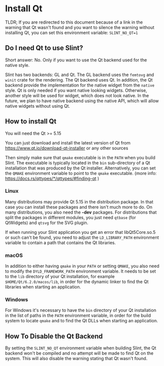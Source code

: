 # Install Qt

TLDR; If you are redirected to this document because of a link in the warning that Qt wasn't found and
you want to silence the warning without installing Qt, you can set this environment variable: `SLINT_NO_QT=1`

## Do I need Qt to use Slint?

Short answer: No. Only if you want to use the Qt backend used for the native style.

Slint has two backends: GL and Qt. The GL backend uses the `femtovg` and `winit` crate for the rendering.
The Qt backend uses Qt. In addition, the Qt backend provide the implementation for the native widget
from the `native` style.
Qt is only needed if you want native looking widgets. Otherwise, another style will be used for widget, which does not
look native.
In the future, we plan to have native backend using the native API, which will allow native widgets without using Qt.

## How to install Qt

You will need the Qt >= 5.15

You can just download and install the latest version of Qt from https://www.qt.io/download-qt-installer or any other sources

Then simply make sure that `qmake` executable is in the `PATH` when you build Slint. The executable is
typically located in the `bin` sub-directory of a Qt installation that was produced by the Qt installer.
Alternatively, you can set the `QMAKE` environment variable to point to the `qmake` executable.
(more info: <https://docs.rs/qttypes/*/qttypes/#finding-qt> )

### Linux

Many distributions may provide Qt 5.15 in the distribution package. In that case you can install these packages
and there isn't much more to do. On many distributions, you also need the **-dev** packages. For distributions that
split the packages in different modules, you just need `qtbase` (for QtWidgets) and `qtsvg` for the SVG plugin.

If when running your Slint application you get an error that libQt5Core.so.5 or such can't be found, you need to
adjust the `LD_LIBRARY_PATH` environment variable to contain a path that contains the Qt libraries.

### macOS

In addition to either having `qmake` in your `PATH` or setting `QMAKE`, you also need to modify the `DYLD_FRAMEWORK_PATH`
environment variable. It needs to be set to the `lib` directory of your Qt installation, for example `$HOME/Qt/6.2.0/macos/lib`,
in order for the dynamic linker to find the Qt libraries when starting an application.

### Windows

For Windows it's necessary to have the `bin` directory of your Qt installation in the list of paths in the `PATH`
environment variable, in order for the build system to locate `qmake` and to find the Qt DLLs when starting an application.

## How To Disable the Qt Backend

By setting the `SLINT_NO_QT` environment variable when building Slint, the Qt backend won't be compiled and
no attempt will be made to find Qt on the system. This will also disable the warning stating that Qt wasn't found.
